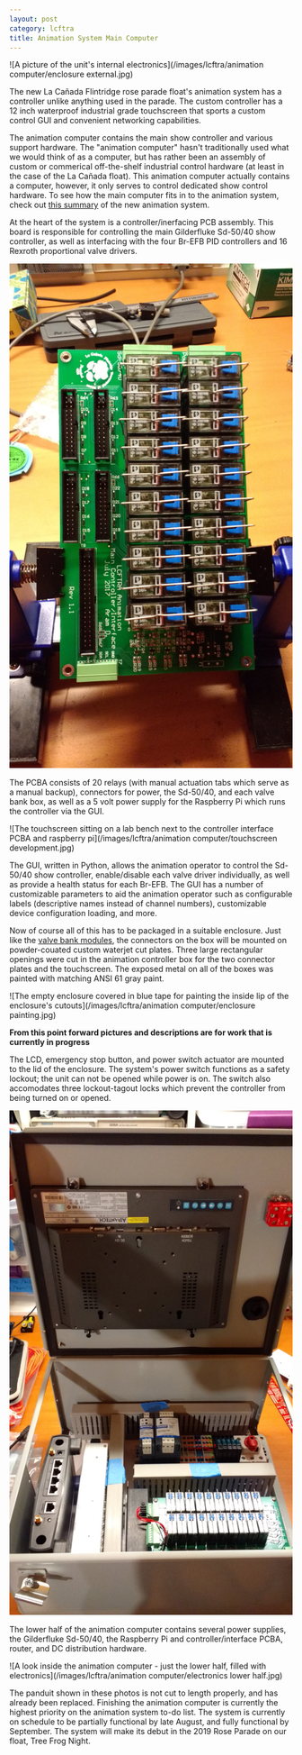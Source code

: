 ```yaml
---
layout: post
category: lcftra
title: Animation System Main Computer
---
```

![A picture of the unit's internal electronics](/images/lcftra/animation computer/enclosure external.jpg)

The new La Cañada Flintridge rose parade float's animation system has a controller unlike anything used in the parade. The  custom controller has a 12 inch waterproof industrial grade touchscreen that sports a custom control GUI and convenient networking capabilities.<!--more-->

The animation computer contains the main show controller and various support hardware. The "animation computer" hasn't traditionally used what we would think of as a computer, but has rather been an assembly of custom or commerical off-the-shelf industrial control hardware (at least in the case of the La Cañada float). This animation computer actually contains a computer, however, it only serves to control dedicated show control hardware. To see how the main computer fits in to the animation system, check out <a href="https://aramder.github.io/animation-summary/" target="_blank">this summary</a> of the new animation system.

At the heart of the system is a controller/inerfacing PCB assembly. This board is responsible for controlling the main Gilderfluke Sd-50/40 show controller, as well as interfacing with the four Br-EFB PID controllers and 16 Rexroth proportional valve drivers.

<img class="shrunk" src="/images/lcftra/animation computer/controller PCBA.jpg" alt="The assembled controller PCB in an assembly stand">

The PCBA consists of 20 relays (with manual actuation tabs which serve as a manual backup), connectors for power, the Sd-50/40, and each valve bank box, as well as a 5 volt power supply for the Raspberry Pi which runs the controller via the GUI.

![The touchscreen sitting on a lab bench next to the controller interface PCBA and raspberry pi](/images/lcftra/animation computer/touchscreen development.jpg)

The GUI, written in Python, allows the animation operator to control the Sd-50/40 show controller, enable/disable each valve driver individually, as well as provide a health status for each Br-EFB. The GUI has a number of customizable parameters to aid the animation operator such as configurable labels (descriptive names instead of channel numbers), customizable device configuration loading, and more.

Now of course all of this has to be packaged in a suitable enclosure. Just like the <a href="https://aramder.github.io/animation-bank-module/" target="_blank">valve bank modules</a>, the connectors on the box will be mounted on powder-couated custom waterjet cut plates. Three large rectangular openings were cut in the animation controller box for the two connector plates and the touchscreen. The exposed metal on all of the boxes was painted with matching ANSI 61 gray paint.

![The empty enclosure covered in blue tape for painting the inside lip of the enclosure's cutouts](/images/lcftra/animation computer/enclosure painting.jpg)

**From this point forward pictures and descriptions are for work that is currently in progress**

The LCD, emergency stop button, and power switch actuator are mounted to the lid of the enclosure. The system's power switch functions as a safety lockout; the unit can not be opened while power is on. The switch also accomodates three lockout-tagout locks which prevent the controller from being turned on or opened.

<img class="shrunk" src="/images/lcftra/animation computer/electronics full.jpg" alt="A look inside the animation computer - the inside of the LCD can be seen on the lid of the enclosure, as well as the electronics in the bottom half">

The lower half of the animation computer contains several power supplies, the Gilderfluke Sd-50/40, the Raspberry Pi and controller/interface PCBA, router, and DC distribution hardware.

![A look inside the animation computer - just the lower half, filled with electronics](/images/lcftra/animation computer/electronics lower half.jpg)

The panduit shown in these photos is not cut to length properly, and has already been replaced. Finishing the animation computer is currently the highest priority on the animation system to-do list. The system is currently on schedule to be partially functional by late August, and fully functional by September. The system will make its debut in the 2019 Rose Parade on our float, Tree Frog Night.